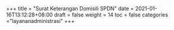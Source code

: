+++
title = "Surat Keterangan Domisili SPDN"
date = 2021-01-16T13:12:28+08:00
draft = false
weight = 14
toc = false
categories ="layananadministrasi"
+++